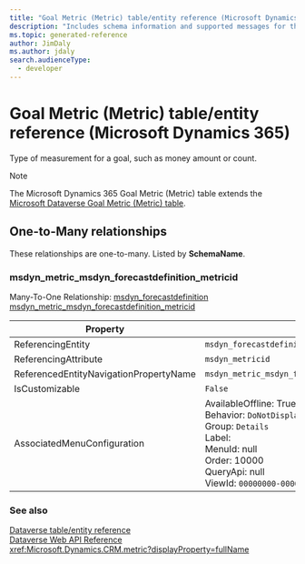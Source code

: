 ```yaml
---
title: "Goal Metric (Metric) table/entity reference (Microsoft Dynamics 365)"
description: "Includes schema information and supported messages for the Goal Metric (Metric) table/entity with Microsoft Dynamics 365."
ms.topic: generated-reference
author: JimDaly
ms.author: jdaly
search.audienceType: 
  - developer
---
```


# Goal Metric (Metric) table/entity reference (Microsoft Dynamics 365)

Type of measurement for a goal, such as money amount or count.

> [!NOTE]
> The Microsoft Dynamics 365 Goal Metric (Metric) table extends the [Microsoft Dataverse Goal Metric (Metric) table](/power-apps/developer/data-platform/reference/entities/metric).




## One-to-Many relationships

These relationships are one-to-many. Listed by **SchemaName**.

### <a name="BKMK_msdyn_metric_msdyn_forecastdefinition_metricid"></a> msdyn_metric_msdyn_forecastdefinition_metricid

Many-To-One Relationship: [msdyn_forecastdefinition msdyn_metric_msdyn_forecastdefinition_metricid](msdyn_forecastdefinition.md#BKMK_msdyn_metric_msdyn_forecastdefinition_metricid)

|Property|Value|
|---|---|
|ReferencingEntity|`msdyn_forecastdefinition`|
|ReferencingAttribute|`msdyn_metricid`|
|ReferencedEntityNavigationPropertyName|`msdyn_metric_msdyn_forecastdefinition_metricid`|
|IsCustomizable|`False`|
|AssociatedMenuConfiguration|AvailableOffline: True<br />Behavior: `DoNotDisplay`<br />Group: `Details`<br />Label: <br />MenuId: null<br />Order: 10000<br />QueryApi: null<br />ViewId: `00000000-0000-0000-0000-000000000000`|



### See also

[Dataverse table/entity reference](/power-apps/developer/data-platform/reference/about-entity-reference)  
[Dataverse Web API Reference](/power-apps/developer/data-platform/webapi/reference/about)   
<xref:Microsoft.Dynamics.CRM.metric?displayProperty=fullName>
